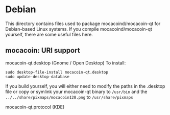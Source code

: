 
Debian
====================
This directory contains files used to package mocacoind/mocacoin-qt
for Debian-based Linux systems. If you compile mocacoind/mocacoin-qt yourself, there are some useful files here.

## mocacoin: URI support ##


mocacoin-qt.desktop  (Gnome / Open Desktop)
To install:

	sudo desktop-file-install mocacoin-qt.desktop
	sudo update-desktop-database

If you build yourself, you will either need to modify the paths in
the .desktop file or copy or symlink your mocacoin-qt binary to `/usr/bin`
and the `../../share/pixmaps/mocacoin128.png` to `/usr/share/pixmaps`

mocacoin-qt.protocol (KDE)

